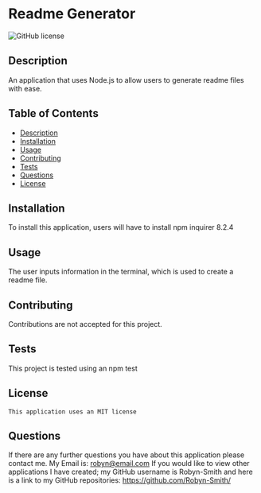 # Readme Generator
![GitHub license](https://img.shields.io/badge/license-MIT-blue.svg)

  ## Description
  An application that uses Node.js to allow users to generate readme files with ease.

  ## Table of Contents
  + [Description](#description)
  + [Installation](#installation)
  + [Usage](#usage)
  + [Contributing](#contributing)
  + [Tests](#tests)
  + [Questions](#questions)
  + [License](#license)

  ## Installation
  To install this application, users will have to install npm inquirer 8.2.4


  ## Usage
  The user inputs information in the terminal, which is used to create a readme file.


  ## Contributing
  Contributions are not accepted for this project.


  ## Tests
  This project is tested using an npm test


  ## License 
    This application uses an MIT license


  ## Questions
  If there are any further questions you have about this application please contact me. 
  My Email is: robyn@email.com
  If you would like to view other applications I have created; my GitHub username is Robyn-Smith and here is a link to my GitHub repositories: https://github.com/Robyn-Smith/
